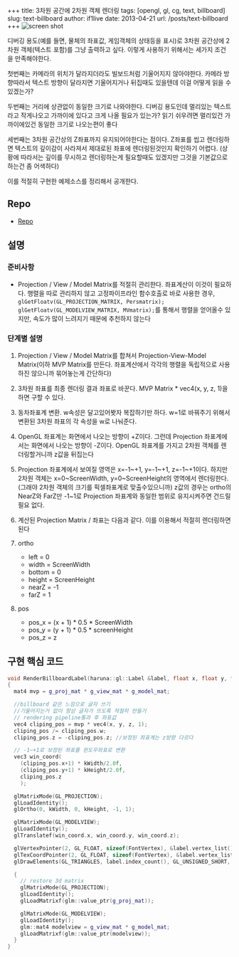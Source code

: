 +++
title: 3차원 공간에 2차원 객체 렌더링
tags: [opengl, gl, cg, text, billboard]
slug: text-billboard
author: if1live
date: 2013-04-21
url: /posts/text-billboard
+++
![screen shot]({attach}text-billboard/screenshot.png)

디버깅 용도(예를 들면, 물체의 좌표값, 게임객체의 상태등을 표시)로 3차원 공간상에 2차원 객체(텍스트 포함)를 그냥 출력하고 싶다. 이렇게 사용하기 위해서는 세가지 조건을 만족해야한다.

첫번째는 카메라의 위치가 달라지더라도 빌보드처럼 기울어지지 않아야한다. 카메라 방향따라서 텍스트 방향이 달라지면 기울어지거나 뒤집때도 있을텐데 이걸 어떻게 읽을 수 있겠는가?

두번째는 거리에 상관없이 동일한 크기로 나와야한다. 디버깅 용도인데 멀리있는 텍스트라고 작게나오고 가까이에 있다고 크게 나올 필요가 있는가? 읽기 쉬우려면 멀리있건 가까이에있건 동일한 크기로 나오는편이 좋다

세번째는 3차원 공간상의 Z좌표까지 유지되어야한다는 점이다. Z좌표를 씹고 렌더링하면 텍스트의 깊이감이 사라져서 제대로된 좌표에 렌더링된것인지 확인하기 어렵다. (상황에 따라서는 깊이를 무시하고 렌더링하는게 필요할때도 있겠지만 그것을 기본값으로 하는건 좀 어색하다)

이를 적절히 구현한 예제소스를 정리해서 공개한다.

## Repo
* [Repo][repo]

## 설명

### 준비사항
* Projection / View / Model Matrix를 적절히 관리한다. 좌표계산이 이것이 필요하다.
행렬을 따로 관리하지 않고 고정파이프라인 함수호출로 바로 사용한 경우, ```glGetFloatv(GL_PROJECTION_MATRIX, Persmatrix); glGetFloatv(GL_MODELVIEW_MATRIX, MVmatrix);```를 통해서 행렬을 얻어올수 있지만, 속도가 많이 느려지기 때문에 추천하지 않는다

### 단계별 설명
1. Projection / View / Model Matrix를 합쳐서 Projection-View-Model Matrix(이하 MVP Matrix를 만든다. 좌표계산에서 각각의 행렬을 독립적으로 사용하진 않으니까 묶어놓는게 간단하다)

2. 3차원 좌표를 최종 렌더링 결과 좌표로 바꾼다. MVP Matrix * vec4(x, y, z, 1)을 하면 구할 수 있다.

3. 동차좌표계 변환. w속성은 달고있어봣자 복잡하기만 하다. w=1로 바꿔주기 위해서 변환된 3차원 좌표의 각 속성을 w로 나눠준다.

4. OpenGL 좌표계는 화면에서 나오는 방향이 +Z이다. 그런데 Projection 좌표계에서는 화면에서 나오는 방향이 -Z이다. OpenGL 좌표계를 가지고 2차원 객체를 렌더링할거니까 z값을 뒤집는다

5. Projection 좌표계에서 보여질 영역은 x=-1~+1, y=-1~+1, z=-1~+1이다. 하지만 2차원 객체는 x=0~ScreenWidth, y=0~ScreenHeight의 영역에서 렌더링한다. (그래야 2차원 객체의 크기를 픽셀좌표계로 맞출수있으니까) z값의 경우는 ortho의 NearZ와 FarZ만 -1~1로 Projection 좌표계와 동일한 범위로 유지시켜주면 건드릴 필요 없다.

6. 계산된 Projection Matrix / 좌표는 다음과 같다. 이를 이용해서 적절히 렌더링하면 된다

7. ortho
    * left = 0
    * width = ScreenWidth
    * bottom = 0
    * height = ScreenHeight
    * nearZ = -1
    * farZ = 1
8. pos
    * pos_x = (x + 1) * 0.5 * ScreenWidth
    * pos_y = (y + 1) * 0.5 * screenHeight
    * pos_z = z


## 구현 핵심 코드
```cpp
void RenderBillboardLabel(haruna::gl::Label &label, float x, float y, float z)
{
  mat4 mvp = g_proj_mat * g_view_mat * g_model_mat;

  //billboard 같은 느낌으로 글자 쓰기
  //기울어지는거 없이 항상 글자가 뜨도록 적절히 만들기
  // rendering pipeline통과 후 좌표값
  vec4 cliping_pos = mvp * vec4(x, y, z, 1);
  cliping_pos /= cliping_pos.w;
  cliping_pos.z = -cliping_pos.z; //보정된 좌표계는 z방향 다르다

  // -1~+1로 보정된 좌표를 윈도우좌표로 변환
  vec3 win_coord(
    (cliping_pos.x+1) * kWidth/2.0f,
    (cliping_pos.y+1) * kHeight/2.0f,
    cliping_pos.z
    );

  glMatrixMode(GL_PROJECTION);
  glLoadIdentity();
  glOrtho(0, kWidth, 0, kHeight, -1, 1);

  glMatrixMode(GL_MODELVIEW);
  glLoadIdentity();
  glTranslatef(win_coord.x, win_coord.y, win_coord.z);

  glVertexPointer(2, GL_FLOAT, sizeof(FontVertex), &label.vertex_list()[0].p);
  glTexCoordPointer(2, GL_FLOAT, sizeof(FontVertex), &label.vertex_list()[0].uv);
  glDrawElements(GL_TRIANGLES, label.index_count(), GL_UNSIGNED_SHORT, label.index_data());

  {
    // restore 3d matrix
    glMatrixMode(GL_PROJECTION);
    glLoadIdentity();
    glLoadMatrixf(glm::value_ptr(g_proj_mat));

    glMatrixMode(GL_MODELVIEW);
    glLoadIdentity();
    glm::mat4 modelview = g_view_mat * g_model_mat;
    glLoadMatrixf(glm::value_ptr(modelview));
  }
}
```

[repo]: https://github.com/if1live/libsora.so-src/tree/master/text_billboard

